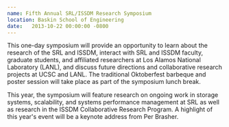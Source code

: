 ```yaml
---
name: Fifth Annual SRL/ISSDM Research Symposium
location: Baskin School of Engineering
date:   2013-10-22 00:00:00 -0800
---
```

This one-day symposium will provide an opportunity to learn about the research
of the SRL and ISSDM, interact with SRL and ISSDM faculty, graduate students,
and affiliated researchers at Los Alamos National Laboratory (LANL), and discuss
future directions and collaborative research projects at UCSC and LANL.
The traditional Oktoberfest barbeque and poster session will take place as part
of the symposium lunch break.

This year, the symposium will feature research on ongoing work in storage
systems, scalability, and systems performance management at SRL as well as
research in the ISSDM Collaborative Research Program. A highlight of this year's
event will be a keynote address from Per Brasher.
